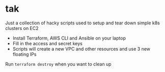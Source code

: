 # tak

Just a collection of hacky scripts used to setup and tear down simple k8s clusters on EC2

- Install Terraform, AWS CLI and Ansible on your laptop
- Fill in the access and secret keys
- Scripts will create a new VPC and other resources and use 3 new floating IPs

Run ```terraform destroy``` when you want to clean up

